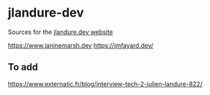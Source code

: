# jlandure-dev

Sources for the [jlandure.dev website](jlandure.dev)


https://www.janinemarsh.dev
https://jmfayard.dev/

## To add

https://www.externatic.fr/blog/interview-tech-2-julien-landure-822/

